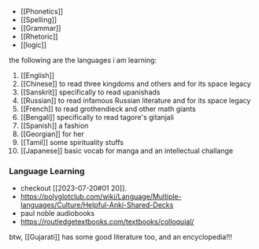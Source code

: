 - [[Phonetics]]
- [[Spelling]]
- [[Grammar]]
- [[Rhetoric]]
- [[logic]]

the following are the languages i am learning:
1. [[English]] 
2. [[Chinese]] to read three kingdoms and others and for its space legacy
3. [[Sanskrit]] specifically to read upanishads
4. [[Russian]] to read infamous Russian literature and for its space legacy
5. [[French]] to read grothendieck and other math giants 
6. [[Bengali]] specifically to read tagore's gitanjali
7. [[Spanish]] a fashion 
8. [[Georgian]] for her
9. [[Tamil]] some spirituality stuffs
10. [[Japanese]] basic vocab for manga and an intellectual challange

### Language Learning
- checkout [[2023-07-20#01 20]].
- https://polyglotclub.com/wiki/Language/Multiple-languages/Culture/Helpful-Anki-Shared-Decks
- paul noble audiobooks
- https://routledgetextbooks.com/textbooks/colloquial/



btw, [[Gujarati]] has some good literature too, and an encyclopedia!!!